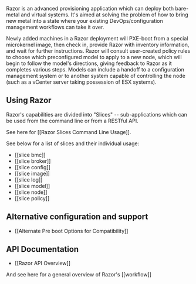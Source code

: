 Razor is an advanced provisioning application which can deploy both bare-metal and virtual systems. It's aimed at solving the problem of how to bring new metal into a state where your existing DevOps/configuration management workflows can take it over.

Newly added machines in a Razor deployment will PXE-boot from a special microkernel image, then check in, provide Razor with inventory information, and wait for further instructions. Razor will consult user-created policy rules to choose which preconfigured model to apply to a new node, which will begin to follow the model's directions, giving feedback to Razor as it completes various steps. Models can include a handoff to a configuration management system or to another system capable of controlling the node (such as a vCenter server taking possession of ESX systems).

Using Razor
-----

Razor's capabilities are divided into "Slices" -- sub-applications which can be used from the command line or from a RESTful API.

See here for [[Razor Slices Command Line Usage]].

See below for a list of slices and their individual usage:

* [[slice bmc]]
* [[slice broker]]
* [[slice config]]
* [[slice image]]
* [[slice log]]
* [[slice model]]
* [[slice node]]
* [[slice policy]]

Alternative configuration and support
-----

* [[Alternate Pre boot Options for Compatibility]]

API Documentation
----

* [[Razor API Overview]]

And see here for a general overview of Razor's [[workflow]]